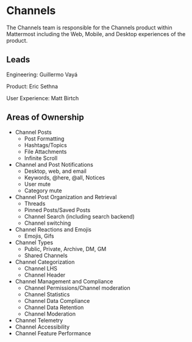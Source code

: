 # Channels

The Channels team is responsible for the Channels product within Mattermost including the Web, Mobile, and Desktop experiences of the product.

## Leads

Engineering: Guillermo Vayá

Product: Eric Sethna

User Experience:  Matt Birtch

## Areas of Ownership

 - Channel Posts
   - Post Formatting
   - Hashtags/Topics
   - File Attachments
   - Infinite Scroll 
 - Channel and Post Notifications
   - Desktop, web, and email
   - Keywords, @here, @all, Notices
   - User mute
   - Category mute
- Channel Post Organization and Retrieval 
  - Threads
  - Pinned Posts/Saved Posts
  - Channel Search (including search backend)
  - Channel switching
- Channel Reactions and Emojis
  - Emojis, Gifs
- Channel Types 
  - Public, Private, Archive, DM, GM
  - Shared Channels
- Channel Categorization
  - Channel LHS
  - Channel Header
- Channel Management and Compliance
  - Channel Permissions/Channel moderation
  - Channel Statistics
  - Channel Data Compliance
  - Channel Data Retention
  - Channel Moderation
- Channel Telemetry
- Channel Accessibility
- Channel Feature Performance
